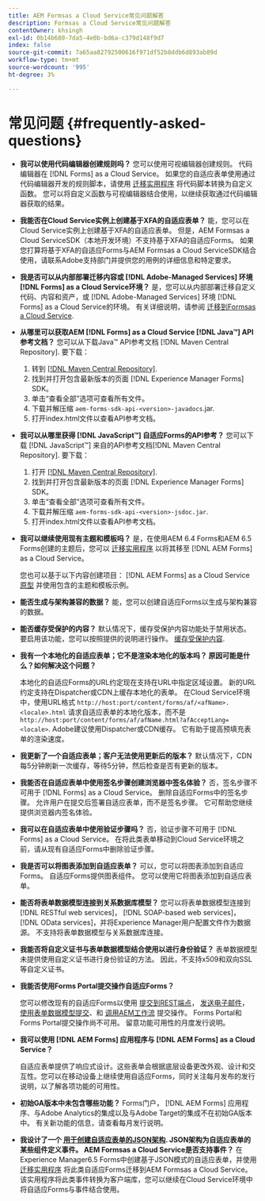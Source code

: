 ```yaml
---
title: AEM Formsas a Cloud Service常见问题解答
description: Formsas a Cloud Service常见问题解答
contentOwner: khsingh
exl-id: 0b14b680-7da5-4e0b-bd6a-c379d148f9d7
index: false
source-git-commit: 7a65aa82792500616f971df52b8ddb6d893ab89d
workflow-type: tm+mt
source-wordcount: '995'
ht-degree: 3%

---
```


# 常见问题 {#frequently-asked-questions}

* **我可以使用代码编辑器创建规则吗？**
您可以使用可视编辑器创建规则。 代码编辑器在 [!DNL Forms] as a Cloud Service。 如果您的自适应表单使用通过代码编辑器开发的规则脚本，请使用 [迁移实用程序](migrate-to-forms-as-a-cloud-service.md) 将代码脚本转换为自定义函数。 您可以将自定义函数与可视编辑器结合使用，以继续获取通过代码编辑器获取的结果。

* **我能否在Cloud Service实例上创建基于XFA的自适应表单？**
能，您可以在Cloud Service实例上创建基于XFA的自适应表单。 但是，AEM Formsas a Cloud ServiceSDK（本地开发环境）不支持基于XFA的自适应Forms。 如果您打算将基于XFA的自适应Forms与AEM Formsas a Cloud ServiceSDK结合使用，请联系Adobe支持部门并提供您的用例的详细信息和特定要求。

<!-- * **Can I use an XDP as a Document of Record (DoR) template? Is Forms Designer included in AEM Forms as a Cloud Service license?** 

  Yes, you can use an XDP as a Document of Record template on Cloud Service instances. However, support to use XDP as a Document of Record template is not available for AEM Forms as a Cloud Service SDK (Local development environment). -->

* **我是否可以从内部部署迁移内容或 [!DNL Adobe-Managed Services] 环境 [!DNL Forms] as a Cloud Service环境？**
是，您可以从内部部署迁移自定义代码、内容和资产，或 [!DNL Adobe-Managed Services] 环境 [!DNL Forms] as a Cloud Service的环境。 有关详细说明，请参阅 [迁移到Formsas a Cloud Service](migrate-to-forms-as-a-cloud-service.md).

<!-- You can use package manager or Experience Manager UI to [export and import Forms and related assets](import-export-forms-templates.md), use the migration utility to make your existing assets compatible with [!DNL Forms] as a Cloud Service, use the [Best Practices Analyzer](https://experienceleague.adobe.com/docs/experience-manager-cloud-service/moving/cloud-migration/best-practices-analyzer/overview-best-practices-analyzer.html?lang=en#best-practices-analyzer) tool to find the features and APIs that require changes and updated before migration, and use the [Content Transfer Tools](https://docs.adobe.com/content/help/en/experience-manager-cloud-service/moving/home.html) to move your custom code without refactoring it. -->

* **从哪里可以获取AEM [!DNL Forms] as a Cloud Service [!DNL Java™] API参考文档？**
您可以从下载Java™ API参考文档 [!DNL Maven Central Repository]. 要下载：
   1. 转到 [[!DNL Maven Central Repository]](https://mvnrepository.com/artifact/com.adobe.aem/aem-forms-sdk-api).
   1. 找到并打开包含最新版本的页面 [!DNL Experience Manager Forms] SDK。
   1. 单击“查看全部”选项可查看所有文件。
   1. 下载并解压缩 `aem-forms-sdk-api-<version>-javadocs`.jar.
   1. 打开index.html文件以查看API参考文档。

* **我可以从哪里获得 [!DNL JavaScript™] 自适应Forms的API参考？**
您可以下载 [!DNL JavaScript™] 来自的API参考文档[!DNL  Maven Central Repository]. 要下载：
   1. 打开 [[!DNL Maven Central Repository]](https://mvnrepository.com/artifact/com.adobe.aem/aem-forms-sdk-api).
   1. 找到并打开包含最新版本的页面 [!DNL Experience Manager Forms] SDK。
   1. 单击“查看全部”选项可查看所有文件。
   1. 下载并解压缩 `aem-forms-sdk-api-<version>-jsdoc.jar`.
   1. 打开index.html文件以查看API参考文档。

* **我可以继续使用现有主题和模板吗？**
是，在使用AEM 6.4 Forms和AEM 6.5 Forms创建的主题后，您可以 [迁移实用程序](migrate-to-forms-as-a-cloud-service.md) 以将其移至 [!DNL AEM Forms] as a Cloud Service。

  您也可以基于以下内容创建项目： [!DNL AEM Forms] as a Cloud Service [原型](setup-local-development-environment.md#forms-cloud-service-local-development-environment) 并使用包含的主题和模板示例。

* **能否生成与架构兼容的数据？**
能，您可以创建自适应Forms以生成与架构兼容的数据。

<!-- * **Can I pass custom parameters to the prefill service?**
Custom parameters are planned for an upcoming release. -->

* **能否缓存受保护的内容？**
默认情况下，缓存受保护内容功能处于禁用状态。 要启用该功能，您可以按照提供的说明进行操作。 [缓存受保护内容](https://experienceleague.adobe.com/docs/experience-manager-dispatcher/using/configuring/permissions-cache.html?lang=zh-Hans).

* **我有一个本地化的自适应表单；它不是渲染本地化的版本吗？ 原因可能是什么？如何解决这个问题？**

  本地化的自适应Forms的URL约定现在支持在URL中指定区域设置。 新的URL约定支持在Dispatcher或CDN上缓存本地化的表单。 在Cloud Service环境中，使用URL格式 `http://host:port/content/forms/af/<afName>.<locale>.html` 请求自适应表单的本地化版本，而不是 `http://host:port/content/forms/af/afName.html?afAcceptLang=<locale>`. Adobe建议使用Dispatcher或CDN缓存。 它有助于提高预填充表单的渲染速度。

* **我更新了一个自适应表单；客户无法使用更新后的版本？**
默认情况下，CDN每5分钟刷新一次缓存，等待5分钟，然后检查是否有更新的版本。

* **我能否在自适应表单中使用签名步骤创建浏览器中签名体验？**
否，签名步骤不可用于 [!DNL Forms] as a Cloud Service。 删除自适应Forms中的签名步骤。 允许用户在提交后签署自适应表单，而不是签名步骤。 它可帮助您继续提供浏览器内签名体验。

* **我可以在自适应表单中使用验证步骤吗？**
否，验证步骤不可用于 [!DNL Forms] as a Cloud Service。 在将此类表单移动到Cloud Service环境之前，请从现有自适应Forms中删除验证步骤。

* **我是否可以将图表添加到自适应表单？**
可以，您可以将图表添加到自适应Forms。 自适应Forms提供图表组件。 您可以使用它将图表添加到自适应表单。

* **能否将表单数据模型连接到关系数据库模型？**
您可以将表单数据模型连接到 [!DNL RESTful web services]， [!DNL SOAP-based web services]， [!DNL OData services]，并将Experience Manager用户配置文件作为数据源。 不支持将表单数据模型与关系数据库连接。

* **我能否将自定义证书与表单数据模型结合使用以进行身份验证？**
表单数据模型未提供使用自定义证书进行身份验证的方法。 因此，不支持x509和双向SSL等自定义证书。

* **我能否使用Forms Portal提交操作自适应Forms？**

  您可以修改现有的自适应Forms以使用 [提交到REST端点](configuring-submit-actions.md#submit-to-rest-endpoint)， [发送电子邮件](configuring-submit-actions.md#send-email)， [使用表单数据模型提交](configuring-submit-actions.md#submit-using-form-data-model)、和 [调用AEM工作流](configuring-submit-actions.md#invoke-an-aem-workflow) 提交操作。 Forms Portal和Forms Portal提交操作尚不可用。 留意功能可用性的月度发行说明。

* **我可以使用 [!DNL AEM Forms] 应用程序与 [!DNL AEM Forms] as a Cloud Service？**

  自适应表单提供了响应式设计。这些表单会根据底层设备更改外观、设计和交互性。您可以在移动设备上继续使用自适应Forms，同时关注每月发布的发行说明，以了解各项功能的可用性。

* **初始GA版本中未包含哪些功能？**
Forms门户， [!DNL AEM Forms] 应用程序、与Adobe Analytics的集成以及与Adobe Target的集成不在初始GA版本中。 有关新功能的信息，请查看每月发行说明。

* **我设计了一个 [用于创建自适应表单的JSON架构](adaptive-form-json-schema-form-model.md). JSON架构为自适应表单的某些组件定义事件。 AEM Formsas a Cloud Service是否支持事件？**
在Experience Manager6.5 Forms中创建基于JSON模式的自适应表单，并使用 [迁移实用程序](migrate-to-forms-as-a-cloud-service.md) 将此类自适应Forms迁移到AEM Formsas a Cloud Service。 该实用程序将此类事件转换为客户端库，您可以继续在Cloud Service环境中将自适应Forms与事件结合使用。

<!-- 

* **Is there any AEM Forms as a Cloud Service connector for Microsoft Power Automate?**

  Yes, Adobe provides an Adobe Experience Manager connector to access [Adobe Experience Manager Forms - Communication capabilities](https://experienceleague.adobe.com/docs/experience-manager-cloud-service/content/forms/using-communications/aem-forms-cloud-service-communications-introduction.html) through Microsoft Power Automate. You can create a PDF document that is based on a form design and XML form data or create PostScript (PS), Printer Command Language (PCL), Zebra Printing Language (ZPL) and other Printer Definition Language documents. 

  You can get started with Adobe Experience Manager easily with just a few steps:

  1. Generate the Service credentials: Use Adobe Experience Manager Developer Console to [generate](https://experienceleague.adobe.com/docs/experience-manager-learn/getting-started-with-aem-headless/authentication/service-credentials.html?#generate-service-credentials) the service credentials.  
  
  1. Setup your connection: Add your service credentials to the Adobe Experience Manager Connector. You can get crdential from service credential JSON and copy these credential details to your one-time connection setup:

    * AEM Server
    * Organization ID 
    * Client ID
    * Client Secret
    * Technical Account ID
    * Meta Scopes
    * Private Key - base64 encoded keys are accepted
    * Adobe IMS Host URL

    <br> 
    
    ![Use your Service Credential JSON for credential details](assets/forms-aem-pa-connector-connection.png)

    A sample Service Credential JSON file fields mapped to Adobe Experience Manager connector for Microsoft Power Automate.

    -->


